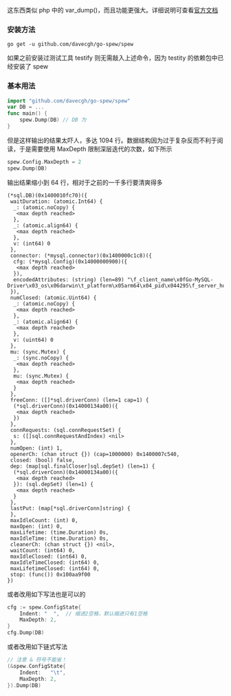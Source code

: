 这东西类似 php 中的 var_dump()，而且功能更强大。详细说明可查看[官方文档](https://pkg.go.dev/github.com/davecgh/go-spew/spew)

### 安装方法

```shell
go get -u github.com/davecgh/go-spew/spew
```

如果之前安装过测试工具 testify 则无需敲入上述命令，因为 testity 的依赖包中已经安装了 spew

### 基本用法

```go
import "github.com/davecgh/go-spew/spew"
var DB = ...
func main() {
    spew.Dump(DB) // DB 为
}
```

但是这样输出的结果太吓人，多达 1094 行。数据结构因为过于复杂反而不利于阅读，于是需要使用 MaxDepth 限制深层迭代的次数，如下所示

```go
spew.Config.MaxDepth = 2
spew.Dump(DB)
```

输出结果缩小到 64 行，相对于之前的一千多行要清爽得多

```
(*sql.DB)(0x1400010fc70)({
 waitDuration: (atomic.Int64) {
  _: (atomic.noCopy) {
   <max depth reached>
  },
  _: (atomic.align64) {
   <max depth reached>
  },
  v: (int64) 0
 },
 connector: (*mysql.connector)(0x1400000c1c8)({
  cfg: (*mysql.Config)(0x14000000900)({
   <max depth reached>
  }),
  encodedAttributes: (string) (len=89) "\f_client_name\x0fGo-MySQL-Driver\x03_os\x06darwin\t_platform\x05arm64\x04_pid\x044295\f_server_host\t127.0.0.1"
 }),
 numClosed: (atomic.Uint64) {
  _: (atomic.noCopy) {
   <max depth reached>
  },
  _: (atomic.align64) {
   <max depth reached>
  },
  v: (uint64) 0
 },
 mu: (sync.Mutex) {
  _: (sync.noCopy) {
   <max depth reached>
  },
  mu: (sync.Mutex) {
   <max depth reached>
  }
 },
 freeConn: ([]*sql.driverConn) (len=1 cap=1) {
  (*sql.driverConn)(0x14000134a00)({
   <max depth reached>
  })
 },
 connRequests: (sql.connRequestSet) {
  s: ([]sql.connRequestAndIndex) <nil>
 },
 numOpen: (int) 1,
 openerCh: (chan struct {}) (cap=1000000) 0x1400007c540,
 closed: (bool) false,
 dep: (map[sql.finalCloser]sql.depSet) (len=1) {
  (*sql.driverConn)(0x14000134a00)({
   <max depth reached>
  }): (sql.depSet) (len=1) {
   <max depth reached>
  }
 },
 lastPut: (map[*sql.driverConn]string) {
 },
 maxIdleCount: (int) 0,
 maxOpen: (int) 0,
 maxLifetime: (time.Duration) 0s,
 maxIdleTime: (time.Duration) 0s,
 cleanerCh: (chan struct {}) <nil>,
 waitCount: (int64) 0,
 maxIdleClosed: (int64) 0,
 maxIdleTimeClosed: (int64) 0,
 maxLifetimeClosed: (int64) 0,
 stop: (func()) 0x100aa9f00
})
```

或者改用如下写法也是可以的

```go
cfg := spew.ConfigState{
    Indent: "  ",  // 缩进2空格，默认缩进只有1空格
    MaxDepth: 2,
}
cfg.Dump(DB)
```

或者改用如下链式写法

```go
// 注意 & 符号不能省！
(&spew.ConfigState{  
    Indent:   "\t",  
    MaxDepth: 2,  
}).Dump(DB)
```
